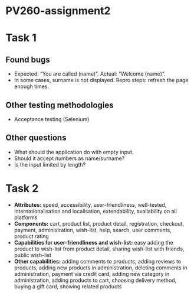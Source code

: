 # PV260-assignment2

# Task 1
## Found bugs
- Expected: “You are called (name)”. Actual: “Welcome (name)”.
- In some cases, surname is not displayed. Repro steps: refresh the page enough times.

## Other testing methodologies
- Acceptance testing (Selenium)

## Other questions
- What should the application do with empty input.
- Should it accept numbers as name/surname?
- Is the input limited by length?


# Task 2
- **Attributes:** speed, accessibility, user-friendliness, well-tested, internationalisation and localisation, extendability, availability on all platforms
- **Components:** cart, product list, product detail, registration, checkout, payment, administration, wish-list, help, search, user comments, product rating
- **Capabilities for user-friendliness and wish-list:** easy adding the product to wish-list from product detail, sharing wish-list with friends, public wish-list
- **Other capabilities:** adding comments to products, adding reviews to products, adding new products in administration, deleting comments in administration, payment via credit card, adding new category in administration, adding products to cart, choosing delivery method, buying a gift card, showing related products
